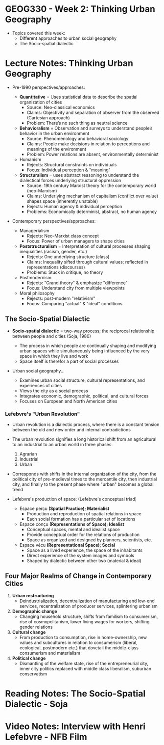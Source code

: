 # GEOG330 - Week 2: Thinking Urban Geography
- Topics covered this week:
    - Different approaches to urban social geography
    - The Socio-spatial dialectic

# Lecture Notes: Thinking Urban Geography
- Pre-1990 perspectives/approaches:
    - **Quantitative** = Uses statistical data to describe the spatial organization of cities
        - Source: Neo-classical economics
        - Claims: Objectivity and separation of observer from the observed (Cartesian approach)
        - Problem: There’s no such thing as neutral science
    - **Behavioralism** = Observation and surveys to understand people’s behavior in the urban environment
        - Source: Phenomenology and behavioral sociology
        - Claims: People make decisions in relation to perceptions and meanings of the environment
        - Problem: Power relations are absent, environmentally determinist
    - Humanism
        - Rejects: Structural constraints on individuals
        - Focus: Individual perception & "meaning"
    - **Structuralism** = uses abstract reasoning to understand the dialectical forces underlying structural oppression
        - Source: 19th century Marxist theory for the contemporary world (neo-Marxism)
        - Claims: Underlying mechanism of capitalism (conflict over value) shapes space (inherently unstable)
        - Rejects: Human agency & individual perception
        - Problems: Economically determinist, abstract, no human agency

- Contemporary perspectives/approaches:
    - Managerialism
        - Rejects: Neo-Marxist class concept
        - Focus: Power of urban managers to shape cities
    - **Poststructuralism** = Interpretation of cultural processes shaping inequalities (racism, gender, etc.)
        - Rejects: One underlying structure (class)
        - Claims: Inequality sifted through cultural values; reflected in representations (discourses)
        - Problems: Stuck in critique, no theory
    - Postmodernism
        - Rejects: "Grand theory" & emphasize "difference"
        - Focus: Understand city from multiple viewpoints
    - Moral philosophy
        - Rejects: post-modern "relativism"
        - Focus: Comparing "actual" & "ideal" conditions

## The Socio-Spatial Dialectic
- **Socio-spatial dialectic** = two-way process; the reciprocal relationship between people and cities (Soja, 1980)
    - The process in which people are continually shaping and modifying urban spaces while simultaneously being influenced by the very space in which they live and work
    - Space itself is therefor a part of social processes

- Urban social geography...
    - Examines urban social structure, cultural representations, and experiences of cities
    - Views the city as a social process
    - Integrates economic, demographic, political, and cultural forces
    - Focuses on European and North American cities

### Lefebvre's "Urban Revolution"
- Urban revolution is a dialectic process, where there is a constant tension between the old and new order and internal contradictions
- The urban revolution signifies a long historical shift from an agricultural to an industrial to an urban world in three phases:
    1. Agrarian
    2. Industrial
    3. Urban
- Corresponds with shifts in the internal organization of the city, from the political city of pre-medieval times to the mercantile city, then industrial city, and finally to the present phase where "urban" becomes a global trend

- Lefebvre's production of space: (Lefebvre's conceptual triad)
    - Espace perçu **(Spatial Practice); Materialist**
        - Production and reproduction of spatial relations in space
        - Each social formation has a particular set of locations
    - Espace conçu **(Representations of Space); Idealist**
        - Conceptual spaces, mental and idealist space
        - Provide conceptual order for the relations of production
        - Space as organized and designed by planners, scientists, etc.
    - Espace vécu **(Representational Space); Social**
        - Space as a lived experience, the space of the inhabitants
        - Direct experience of the system images and symbols
        - Shaped by dialectic between other two (material & ideal)

## Four Major Realms of Change in Contemporary Cities
1. **Urban restructuring**
    - Deindustrialization, decentralization of manufacturing and low-end services, recentralization of producer services, splintering urbanism
2. **Demographic change**
    - Changing household structure, shifts from familism to consumerism, rise of cosmopolitanism, lower living wages for workers, shifting gender relations
3. **Cultural change**
    - From production to consumption, rise in home-ownership, new values and subcultures in relation to consumerism (liberal, ecological, postmodern etc.) that dovetail the middle-class consumerism and materialism
4. **Political change**
    - Dismantling of the welfare state, rise of the entrepreneurial city, inner city politics replaced with middle class liberalism, suburban conservatism

# Reading Notes: The Socio-Spatial Dialectic - Soja

# Video Notes: Interview with Henri Lefebvre - NFB Film
